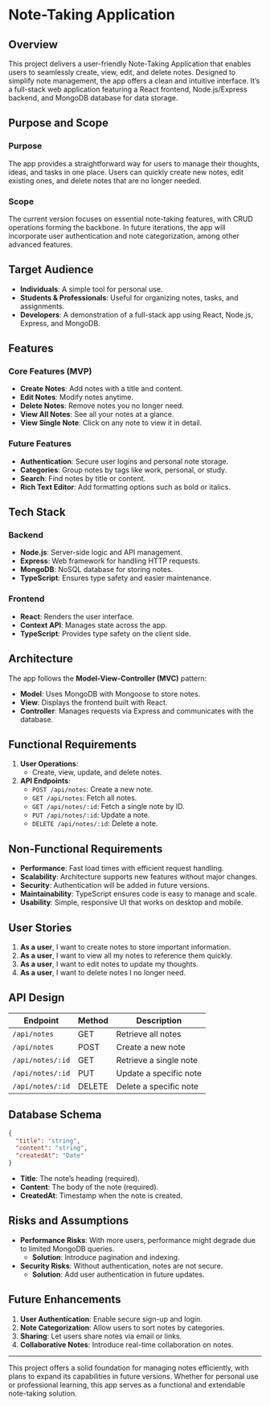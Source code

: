 # Note-Taking Application

## Overview

This project delivers a user-friendly Note-Taking Application that enables users to seamlessly create, view, edit, and delete notes. Designed to simplify note management, the app offers a clean and intuitive interface. It’s a full-stack web application featuring a React frontend, Node.js/Express backend, and MongoDB database for data storage.

## Purpose and Scope

### Purpose
The app provides a straightforward way for users to manage their thoughts, ideas, and tasks in one place. Users can quickly create new notes, edit existing ones, and delete notes that are no longer needed. 

### Scope
The current version focuses on essential note-taking features, with CRUD operations forming the backbone. In future iterations, the app will incorporate user authentication and note categorization, among other advanced features.

## Target Audience

- **Individuals**: A simple tool for personal use.
- **Students & Professionals**: Useful for organizing notes, tasks, and assignments.
- **Developers**: A demonstration of a full-stack app using React, Node.js, Express, and MongoDB.

## Features

### Core Features (MVP)
- **Create Notes**: Add notes with a title and content.
- **Edit Notes**: Modify notes anytime.
- **Delete Notes**: Remove notes you no longer need.
- **View All Notes**: See all your notes at a glance.
- **View Single Note**: Click on any note to view it in detail.

### Future Features
- **Authentication**: Secure user logins and personal note storage.
- **Categories**: Group notes by tags like work, personal, or study.
- **Search**: Find notes by title or content.
- **Rich Text Editor**: Add formatting options such as bold or italics.

## Tech Stack

### Backend
- **Node.js**: Server-side logic and API management.
- **Express**: Web framework for handling HTTP requests.
- **MongoDB**: NoSQL database for storing notes.
- **TypeScript**: Ensures type safety and easier maintenance.

### Frontend
- **React**: Renders the user interface.
- **Context API**: Manages state across the app.
- **TypeScript**: Provides type safety on the client side.

## Architecture

The app follows the **Model-View-Controller (MVC)** pattern:  
- **Model**: Uses MongoDB with Mongoose to store notes.  
- **View**: Displays the frontend built with React.  
- **Controller**: Manages requests via Express and communicates with the database.

## Functional Requirements

1. **User Operations**:
   - Create, view, update, and delete notes.
2. **API Endpoints**:
   - `POST /api/notes`: Create a new note.
   - `GET /api/notes`: Fetch all notes.
   - `GET /api/notes/:id`: Fetch a single note by ID.
   - `PUT /api/notes/:id`: Update a note.
   - `DELETE /api/notes/:id`: Delete a note.

## Non-Functional Requirements

- **Performance**: Fast load times with efficient request handling.
- **Scalability**: Architecture supports new features without major changes.
- **Security**: Authentication will be added in future versions.
- **Maintainability**: TypeScript ensures code is easy to manage and scale.
- **Usability**: Simple, responsive UI that works on desktop and mobile.

## User Stories

1. **As a user**, I want to create notes to store important information.
2. **As a user**, I want to view all my notes to reference them quickly.
3. **As a user**, I want to edit notes to update my thoughts.
4. **As a user**, I want to delete notes I no longer need.

## API Design

| Endpoint            | Method | Description               |
|---------------------|--------|---------------------------|
| `/api/notes`        | GET    | Retrieve all notes        |
| `/api/notes`        | POST   | Create a new note         |
| `/api/notes/:id`    | GET    | Retrieve a single note    |
| `/api/notes/:id`    | PUT    | Update a specific note    |
| `/api/notes/:id`    | DELETE | Delete a specific note    |

## Database Schema

```json
{
  "title": "string",
  "content": "string",
  "createdAt": "Date"
}
```

- **Title**: The note’s heading (required).
- **Content**: The body of the note (required).
- **CreatedAt**: Timestamp when the note is created.

## Risks and Assumptions

- **Performance Risks**: With more users, performance might degrade due to limited MongoDB queries.
  - **Solution**: Introduce pagination and indexing.
- **Security Risks**: Without authentication, notes are not secure.
  - **Solution**: Add user authentication in future updates.

## Future Enhancements

1. **User Authentication**: Enable secure sign-up and login.
2. **Note Categorization**: Allow users to sort notes by categories.
3. **Sharing**: Let users share notes via email or links.
4. **Collaborative Notes**: Introduce real-time collaboration on notes.

---

This project offers a solid foundation for managing notes efficiently, with plans to expand its capabilities in future versions. Whether for personal use or professional learning, this app serves as a functional and extendable note-taking solution.
